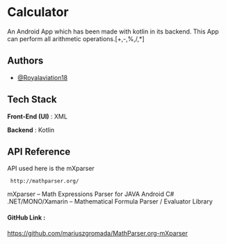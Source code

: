 
# Calculator
An Android App which has been made with kotlin in its backend.
This App can perform all arithmetic operations.[+,-,%,/,*]


## Authors

- [@Royalaviation18](https://www.github.com/Royalaviation18)


## Tech Stack

**Front-End (UI)** : XML

**Backend** : Kotlin


## API Reference

API used here is the mXparser

```http
 http://mathparser.org/
```

mXparser – Math Expressions Parser for JAVA Android C# .NET/MONO/Xamarin – Mathematical Formula Parser / Evaluator Library

#### GitHub Link :
https://github.com/mariuszgromada/MathParser.org-mXparser
